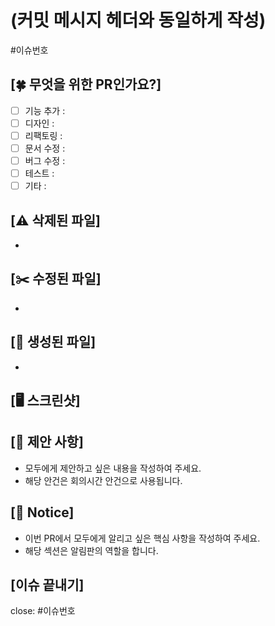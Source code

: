 # (커밋 메시지 헤더와 동일하게 작성)
#이슈번호

## [🍀 무엇을 위한 PR인가요?]
- [ ] 기능 추가 : 
- [ ] 디자인 : 
- [ ] 리팩토링 : 
- [ ] 문서 수정 : 
- [ ] 버그 수정 : 
- [ ] 테스트 : 
- [ ] 기타 : 

## [⚠️ 삭제된 파일]

- 

## [✂️ 수정된 파일]

- 

## [📝 생성된 파일]

- 

## [🖥️ 스크린샷]


## [📌 제안 사항]

- 모두에게 제안하고 싶은 내용을 작성하여 주세요.
- 해당 안건은 회의시간 안건으로 사용됩니다.

## [📢 Notice]

- 이번 PR에서 모두에게 알리고 싶은 핵심 사항을 작성하여 주세요.
- 해당 섹션은 알림판의 역할을 합니다.

## [이슈 끝내기]
close: #이슈번호
